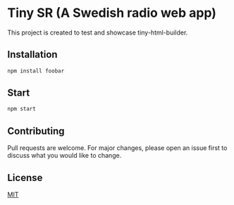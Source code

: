 # Tiny SR (A Swedish radio web app)

This project is created to test and showcase tiny-html-builder.

## Installation


```bash
npm install foobar
```

## Start

```bash
npm start
```

## Contributing
Pull requests are welcome. For major changes, please open an issue first to discuss what you would like to change.

## License
[MIT](https://choosealicense.com/licenses/mit/)

